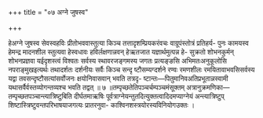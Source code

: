 +++
title = "०७ अग्ने जुषस्व"

+++

हेअग्ने जुषस्व सेवस्वहविः प्रीतोभववास्तुत्या किञ्च तत्तादृशम्प्रियकरंवचः वाग्रूपंस्तोत्रं प्रतिहर्य- पुनः कामयस्व हेमन्द्र मादनशील स्तुत्यवा हेस्वधावः हविर्लक्षणान्नवन् हेऋतजात यज्ञार्थमुत्पन्न हे- सुक्रतो शोभनकुर्मन् शोभनप्रज्ञवा यईदृशस्त्वं विश्वतः सर्वस्य स्थावरजङ्गमस्य जगतः प्रत्यङ्ङसि अभिमतःअनुकूलोसि नपराङ्मुखइत्यर्थः तथादर्शतः दर्शनीयः सर्वैः किञ्च सन्दृ ष्टौसम्यग्दर्शने रण्वः रमणशीलः रमयितावाभवसिसर्वस्य यद्वा तवसन्दृष्टौसत्यांसर्वोजनः क्षयोनिवासवान् भवति तत्रदृ- ष्टान्तः—पितुमानिवअतिप्रभूतान्नस्वामी यथासर्वैर्वस्तव्योगन्तव्यश्च भवति तद्वत् ॥ ७ ॥तम्पृच्छतेतिपञ्चर्चम्पञ्चमंसूक्तम् अत्रानुक्रमणिका—तम्पृच्छतपञ्चान्त्यात्रिष्टुबिति दीर्घतमाऋषिः पूर्वत्राग्नेयन्तुतदित्युक्तत्वादिदमप्याग्नेयं अन्त्यात्रिष्टुप् शिष्टास्त्रिष्टुवन्तपरिभाषयाजगत्यः प्रातरनुवा- काश्विनशस्त्रयोरस्यविनियोगउक्तः ।